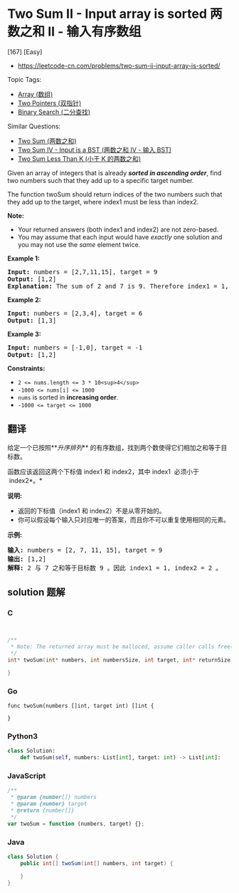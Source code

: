 # Two Sum II - Input array is sorted 两数之和 II - 输入有序数组

[167] [Easy]

- https://leetcode-cn.com/problems/two-sum-ii-input-array-is-sorted/

Topic Tags:

- [Array (数组)](https://leetcode-cn.com/tag/array/)
- [Two Pointers (双指针)](https://leetcode-cn.com/tag/two-pointers/)
- [Binary Search (二分查找)](https://leetcode-cn.com/tag/binary-search/)

Similar Questions:

- [Two Sum (两数之和)](https://leetcode-cn.com/problems/two-sum/)
- [Two Sum IV - Input is a BST (两数之和 IV - 输入 BST)](https://leetcode-cn.com/problems/two-sum-iv-input-is-a-bst/)
- [Two Sum Less Than K (小于 K 的两数之和)](https://leetcode-cn.com/problems/two-sum-less-than-k/)

Given an array of integers that is already **_sorted in ascending order_**, find two numbers such that they add up to a specific target number.

The function twoSum should return indices of the two numbers such that they add up to the target, where index1 must be less than index2.

**Note:**

- Your returned answers (both index1 and index2) are not zero-based.
- You may assume that each input would have _exactly_ one solution and you may not use the _same_ element twice.

**Example 1:**

<pre><strong>Input:</strong> numbers = [2,7,11,15], target = 9
<strong>Output:</strong> [1,2]
<strong>Explanation:</strong> The sum of 2 and 7 is 9. Therefore index1 = 1, index2 = 2.
</pre>

**Example 2:**

<pre><strong>Input:</strong> numbers = [2,3,4], target = 6
<strong>Output:</strong> [1,3]
</pre>

**Example 3:**

<pre><strong>Input:</strong> numbers = [-1,0], target = -1
<strong>Output:</strong> [1,2]
</pre>

**Constraints:**

- `2 <= nums.length <= 3 * 10<sup>4</sup>`
- `-1000 <= nums[i] <= 1000`
- `nums` is sorted in **increasing order**.
- `-1000 <= target <= 1000`

## 翻译

给定一个已按照**_升序排列_** 的有序数组，找到两个数使得它们相加之和等于目标数。

函数应该返回这两个下标值 index1 和 index2，其中 index1  必须小于  index2*。*

**说明:**

- 返回的下标值（index1 和 index2）不是从零开始的。
- 你可以假设每个输入只对应唯一的答案，而且你不可以重复使用相同的元素。

**示例:**

<pre><strong>输入:</strong> numbers = [2, 7, 11, 15], target = 9
<strong>输出:</strong> [1,2]
<strong>解释:</strong> 2 与 7 之和等于目标数 9 。因此 index1 = 1, index2 = 2 。</pre>

## solution 题解

### C

```c


/**
 * Note: The returned array must be malloced, assume caller calls free().
 */
int* twoSum(int* numbers, int numbersSize, int target, int* returnSize){

}
```

### Go

```golang
func twoSum(numbers []int, target int) []int {

}
```

### Python3

```python
class Solution:
    def twoSum(self, numbers: List[int], target: int) -> List[int]:
```

### JavaScript

```javascript
/**
 * @param {number[]} numbers
 * @param {number} target
 * @return {number[]}
 */
var twoSum = function (numbers, target) {};
```

### Java

```java
class Solution {
    public int[] twoSum(int[] numbers, int target) {

    }
}
```
